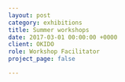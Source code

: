 ```yaml
---
layout: post
category: exhibitions
title: Summer workshops
date: 2017-03-01 00:00:00 +0000
client: OKIDO
role: Workshop Facilitator
project_page: false

---
```

